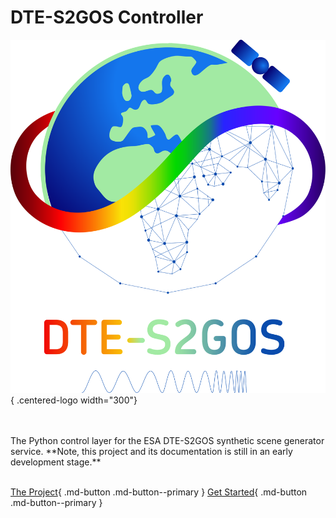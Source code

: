 # DTE-S2GOS Controller

![logo.svg](assets/logo.svg){ .centered-logo width="300"}

<br>
<br>
The Python control layer for the ESA DTE-S2GOS synthetic scene generator service.
**Note, this project and its documentation is still in an early development stage.**
<br>
<br>

[The Project](https://dte-s2gos.rayference.eu/about/){ .md-button .md-button--primary }
[Get Started](client-cli){ .md-button .md-button--primary }
